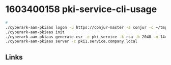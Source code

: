# 1603400158 pki-service-cli-usage

```bash
#
./cyberark-aam-pkiaas logon -u https://conjur-master -a conjur -c ~/tmp/conjur.pem -l admin
./cyberark-aam-pkiaas init
./cyberark-aam-pkiaas generate-csr -c pki-service -k rsa -b 2048 -m 1440 --self-signed
./cyberark-aam-pkiaas server -c pki1.service.company.local
```



## Links
